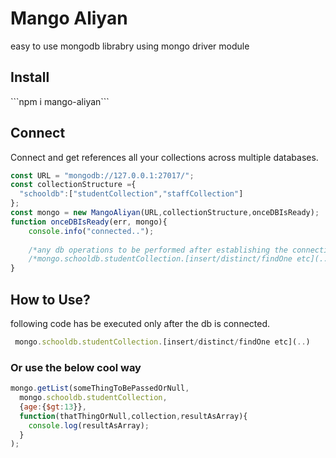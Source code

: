 # Mango Aliyan
easy to use mongodb librabry using mongo driver module

<h2>Install</h2>
```npm i mango-aliyan```

<h2>Connect</h2>
Connect and get references all your collections across multiple databases.

```javascript
const URL = "mongodb://127.0.0.1:27017/";
const collectionStructure ={
  "schooldb":["studentCollection","staffCollection"]
};
const mongo = new MangoAliyan(URL,collectionStructure,onceDBIsReady);
function onceDBIsReady(err, mongo){
    console.info("connected..");  
    
    /*any db operations to be performed after establishing the connectivity*/
    /*mongo.schooldb.studentCollection.[insert/distinct/findOne etc](..)*/
}
```
<h2>How to Use?</h2>
following code has be executed only after the db is connected.

```javascript
 mongo.schooldb.studentCollection.[insert/distinct/findOne etc](..)
```

 <h3>Or use the below cool way</h3>
 
```javascript
mongo.getList(someThingToBePassedOrNull,
  mongo.schooldb.studentCollection,
  {age:{$gt:13}},
  function(thatThingOrNull,collection,resultAsArray){
    console.log(resultAsArray);
  }
);
```

